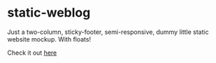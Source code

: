 # static-weblog
Just a two-column, sticky-footer, semi-responsive, dummy little static website mockup. With floats! 

Check it out [here](https://jsfiddle.net/dgyarmati/f0uhnt78/3/)
